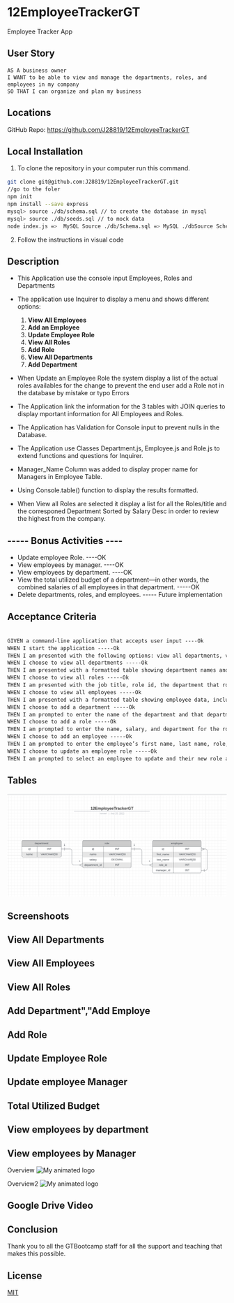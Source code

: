 # 12EmployeeTrackerGT
Employee Tracker App


## User Story
```
AS A business owner
I WANT to be able to view and manage the departments, roles, and employees in my company
SO THAT I can organize and plan my business
```


## Locations 

GitHub Repo: https://github.com/J28819/12EmployeeTrackerGT


## Local Installation

1. To clone the repository in your computer run this command.

```bash
git clone git@github.com:J28819/12EmployeeTrackerGT.git
//go to the foler
npm init
npm install --save express
mysql> source ./db/schema.sql // to create the database in mysql
mysql> source ./db/seeds.sql // to mock data
node index.js =>  MySQL Source ./db/Schema.sql => MySQL ./dbSource Schema.sql

```

2. Follow the instructions in visual code


## Description

- This Application use the console input Employees, Roles and Departments
- The application use Inquirer to display a menu and shows different options:
    1. **View All Employees**
    2. **Add an Employee**
    3. **Update Employee Role**
    4. **View All Roles**
    5. **Add Role**
    6. **View All Departments**
    7. **Add Department**

- When Update an Employee Role the system display a list of the actual roles availables for the change to prevent the end user add a Role not in the database by mistake or typo Errors
- The Application link the information for the 3 tables with JOIN queries to display mportant information for All Employees and Roles.
- The Application has Validation for Console input to prevent nulls in the Database.
- The Application use Classes Department.js, Employee.js and Role.js to extend functions and questions for Inquirer.
- Manager_Name Column was added to display proper name for Managers in Employee Table.
- Using Console.table() function to display the results formatted.
- When View all Roles are selected it display a list for all the Roles/title and the corresponed Department Sorted by Salary Desc in order to review the highest from the company.


## ----- Bonus Activities ----
- Update employee Role. ----OK
- View employees by manager. ----OK
- View employees by department. ----OK
- View the total utilized budget of a department—in other words, the combined salaries of all employees in that department. -----OK
- Delete departments, roles, and employees. ----- Future implementation


## Acceptance Criteria

```md

GIVEN a command-line application that accepts user input ----Ok
WHEN I start the application -----Ok
THEN I am presented with the following options: view all departments, view all roles, view all employees, add a department, add a role, add an employee, and update an employee role -----Ok
WHEN I choose to view all departments -----Ok
THEN I am presented with a formatted table showing department names and department ids -----Ok
WHEN I choose to view all roles -----Ok
THEN I am presented with the job title, role id, the department that role belongs to, and the salary for that role -----Ok
WHEN I choose to view all employees -----Ok
THEN I am presented with a formatted table showing employee data, including employee ids, first names, last names, job titles, departments, salaries, and managers that the employees report to -----Ok
WHEN I choose to add a department -----Ok
THEN I am prompted to enter the name of the department and that department is added to the database -----Ok
WHEN I choose to add a role -----Ok
THEN I am prompted to enter the name, salary, and department for the role and that role is added to the database -----Ok
WHEN I choose to add an employee -----Ok
THEN I am prompted to enter the employee’s first name, last name, role, and manager, and that employee is added to the database -----Ok
WHEN I choose to update an employee role -----Ok
THEN I am prompted to select an employee to update and their new role and this information is updated in the database -----Ok

```

## Tables

![My animated logo](./public/img/tables.png)

 ## Screenshoots

 ## View All Departments
 
 ## View All Employees
 
 ## View All Roles
 
 ## Add Department","Add Employe
 
 ## Add Role
 
 ## Update Employee Role
 
 ## Update employee Manager
 
 ## Total Utilized Budget
 
 ## View employees by department
 
 ## View employees by Manager


  
Overview
![My animated logo](./public/img/overview.png)

Overview2
![My animated logo](./public/img/overview2.png)

## Google Drive Video




## Conclusion 

 Thank you to all the GTBootcamp staff for all the support and teaching that makes this possible.


## License
[MIT](https://choosealicense.com/licenses/mit/)


